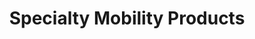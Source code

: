 ---
title: "Specialty Mobility Products"
url: /pensacola/specialty-mobility-products/
shop: Autohaus
---